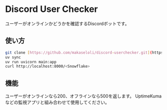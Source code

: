 # Discord User Checker
ユーザーがオンラインかどうかを確認するDiscordボットです。
## 使い方
```sh
git clone [https://github.com/makaseloli/discord-userchecker.git](https://github.com/makaseloli/discord-user-online-check.git)
uv sync
uv run uvicorn main:app
curl http://localhost:8000/<Snowflake>
```

## 機能
ユーザーがオンラインなら200、オフラインなら500を返します。
UptimeKumaなどの監視アプリと組み合わせて使用してください。
